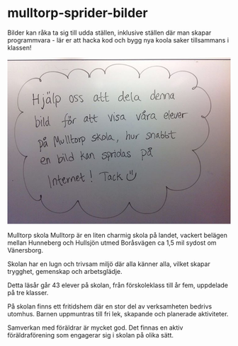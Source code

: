 # mulltorp-sprider-bilder
Bilder kan råka ta sig till udda ställen, inklusive ställen där man skapar programmvara - lär er att hacka kod och bygg nya koola saker tillsammans i klassen!

![Akta er](https://raw.githubusercontent.com/mulltorp-sprider-bilder/mulltorp-sprider-bilder/master/Mulltorp.gets.their.picture.everywhere.jpg)

Mulltorp skola
Mulltorp är en liten charmig skola på landet, vackert belägen mellan Hunneberg och Hullsjön utmed Boråsvägen ca 1,5 mil sydost om Vänersborg.

Skolan har en lugn och trivsam miljö där alla känner alla, vilket skapar trygghet, gemenskap och arbetsglädje.

Detta läsår går 43 elever på skolan, från förskoleklass till år fem, uppdelade på tre klasser.

På skolan finns ett fritidshem där en stor del av verksamheten bedrivs utomhus.  Barnen uppmuntras till fri lek, skapande och planerade aktiviteter.

Samverkan med föräldrar är mycket god. Det finnas en aktiv föräldraförening som engagerar sig i skolan på olika sätt.
